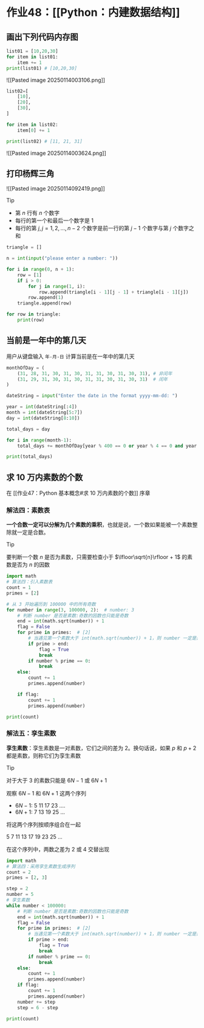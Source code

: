 # 作业48：[[Python：内建数据结构]]

## 画出下列代码内存图

```python
list01 = [10,20,30]
for item in list01:
	item += 1
print(list01) # [10,20,30]
```

![[Pasted image 20250114003106.png]]

```python
list02=[
	[10],
	[20],
	[30],
]

for item in list02:
	item[0] += 1

print(list02) # [11, 21, 31]
```

![[Pasted image 20250114003624.png]]

## 打印杨辉三角

![[Pasted image 20250114092419.png]]

> [!tip] 
> 
> + 第 $n$ 行有 $n$ 个数字
> + 每行的第一个和最后一个数字是 $1$
> + 每行的第 $j, j=1,2,...,n-2$ 个数字是前一行的第 $j-1$ 个数字与第 $j$ 个数字之和   

```python
triangle = []

n = int(input("please enter a number: "))

for i in range(0, n + 1):
    row = [1]
    if i > 0:
        for j in range(1, i):
            row.append(triangle[i - 1][j - 1] + triangle[i - 1][j])
        row.append(1)
    triangle.append(row)

for row in triangle:
    print(row)
```

## 当前是一年中的第几天

用户从键盘输入 `年-月-日` 计算当前是在一年中的第几天

```python
monthOfDay = (
    (31, 28, 31, 30, 31, 30, 31, 31, 30, 31, 30, 31), # 非闰年
    (31, 29, 31, 30, 31, 30, 31, 31, 30, 31, 30, 31)  # 闰年
)

dateString = input("Enter the date in the format yyyy-mm-dd: ")

year = int(dateString[:4])
month = int(dateString[5:7])
day = int(dateString[8:10])

total_days = day

for i in range(month-1):
    total_days += monthOfDay[year % 400 == 0 or year % 4 == 0 and year % 100 != 0][i]

print(total_days)
```

## 求 10 万内素数的个数

在 [[作业47：Python 基本概念#求 10 万内素数的个数]] 序章

### 解法四：素数表

**一个合数一定可以分解为几个素数的乘积**，也就是说，一个数如果能被一个素数整除就一定是合数。

> [!tip]
> 要判断一个数 $n$ 是否为素数，只需要检查小于 $\lfloor\sqrt{n}\rfloor + 1$ 的素数是否为 $n$ 的因数
> 
> 


```python
import math
# 算法四：引入素数表
count = 1
primes = [2]

# 从 3 开始遍历到 100000 中的所有奇数
for number in range(3, 100000, 2):  # number: 3
    # 判断 number 是否是素数:奇数的因数也只能是奇数
    end = int(math.sqrt(number)) + 1
    flag = False
    for prime in primes:  # [2]
        # 当遇见第一个素数大于 int(math.sqrt(number)) + 1，则 number 一定是素数
        if prime > end:
            flag = True
            break
        if number % prime == 0:
            break
    else:
        count += 1
        primes.append(number)

    if flag:
        count += 1
        primes.append(number)

print(count)
```

### 解法五：孪生素数

**孪生素数**：孪生素数是一对素数，它们之间的差为 $2$。换句话说，如果 $p$  和 $p+2$  都是素数，则称它们为孪生素数

> [!tip]
> 
> 对于大于 $3$ 的素数只能是 $6N-1$ 或 $6N+1$
> 
> 观察 $6N-1$ 和 $6N+1$ 这两个序列
> + $6N-1$: 5 11 17 23 ....
> + $6N+1$: 7 13 19 25 ...
> 
> 将这两个序列按顺序组合在一起
> 
> 5 7 11 13 17 19 23 25 ...
> 
> 在这个序列中，两数之差为 $2$ 或 $4$ 交替出现
>

```python
import math
# 算法四：采用孪生素数生成序列
count = 2
primes = [2, 3]

step = 2
number = 5
# 孪生素数
while number < 100000:
    # 判断 number 是否是素数:奇数的因数也只能是奇数
    end = int(math.sqrt(number)) + 1
    flag = False
    for prime in primes:  # [2]
        # 当遇见第一个素数大于 int(math.sqrt(number)) + 1，则 number 一定是素数
        if prime > end:
            flag = True
            break
        if number % prime == 0:
            break
    else:
        count += 1
        primes.append(number)
    if flag:
        count += 1
        primes.append(number)
    number += step
    step = 6 - step

print(count)
```
